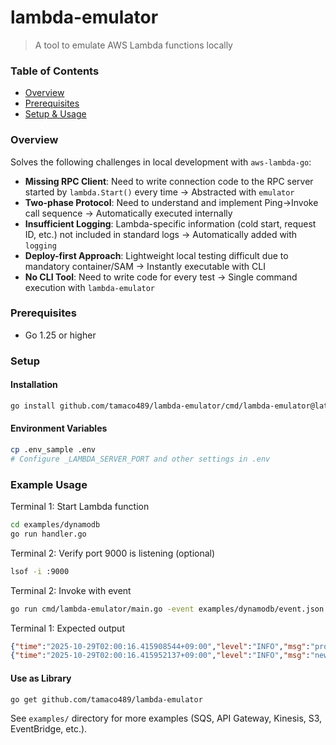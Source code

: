 # lambda-emulator

> A tool to emulate AWS Lambda functions locally

### Table of Contents
- [Overview](#overview)
- [Prerequisites](#prerequisites)
- [Setup & Usage](#setup--usage)

### Overview

Solves the following challenges in local development with `aws-lambda-go`:

- **Missing RPC Client**: Need to write connection code to the RPC server started by `lambda.Start()` every time → Abstracted with `emulator`
- **Two-phase Protocol**: Need to understand and implement Ping→Invoke call sequence → Automatically executed internally
- **Insufficient Logging**: Lambda-specific information (cold start, request ID, etc.) not included in standard logs → Automatically added with `logging`
- **Deploy-first Approach**: Lightweight local testing difficult due to mandatory container/SAM → Instantly executable with CLI
- **No CLI Tool**: Need to write code for every test → Single command execution with `lambda-emulator`

### Prerequisites

- Go 1.25 or higher

### Setup

#### Installation
```bash
go install github.com/tamaco489/lambda-emulator/cmd/lambda-emulator@latest
```

#### Environment Variables
```bash
cp .env_sample .env
# Configure _LAMBDA_SERVER_PORT and other settings in .env
```

### Example Usage

Terminal 1: Start Lambda function
```bash
cd examples/dynamodb
go run handler.go
```

Terminal 2: Verify port 9000 is listening (optional)
```bash
lsof -i :9000
```

Terminal 2: Invoke with event
```bash
go run cmd/lambda-emulator/main.go -event examples/dynamodb/event.json
```

Terminal 1: Expected output
```json
{"time":"2025-10-29T02:00:16.415908544+09:00","level":"INFO","msg":"processing DynamoDB stream record","coldStart":true,"function":{"arn":""},"requestId":"","eventID":"1","eventName":"INSERT","tableName":"arn:aws:dynamodb:us-east-1:123456789012:table/MyTable/stream/2024-01-01T00:00:00.000"}
{"time":"2025-10-29T02:00:16.415952137+09:00","level":"INFO","msg":"new image","coldStart":true,"function":{"arn":""},"requestId":"","keys":{"Id":{"N":"101"}},"newImage":{"Age":{"N":"30"},"Id":{"N":"101"},"Name":{"S":"John Doe"}}}
```

#### Use as Library
```bash
go get github.com/tamaco489/lambda-emulator
```

See `examples/` directory for more examples (SQS, API Gateway, Kinesis, S3, EventBridge, etc.).
